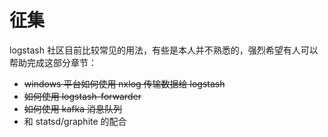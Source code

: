 征集
=============

logstash 社区目前比较常见的用法，有些是本人并不熟悉的，强烈希望有人可以帮助完成这部分章节：

* <del>windows 平台如何使用 nxlog 传输数据给 logstash</del>
* <del>如何使用 logstash-forwarder</del>
* <del>如何使用 kafka 消息队列</del>
* 和 statsd/graphite 的配合
